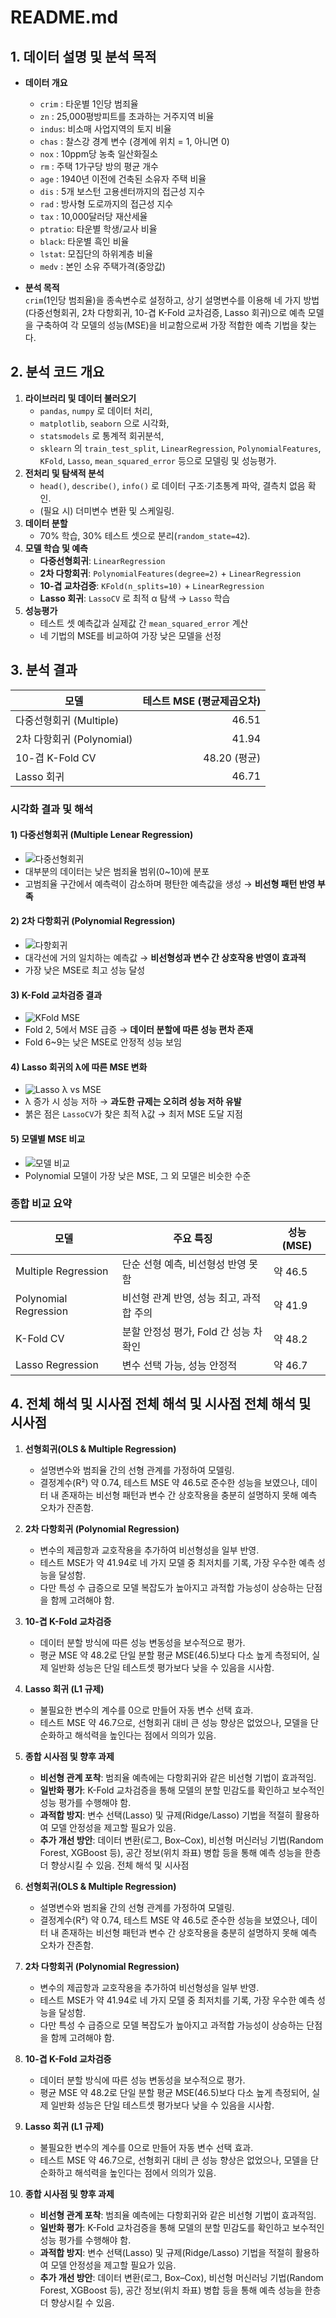 # README.md

## 1. 데이터 설명 및 분석 목적

- **데이터 개요**  
  - `crim` : 타운별 1인당 범죄율  
  - `zn`   : 25,000평방피트를 초과하는 거주지역 비율  
  - `indus`: 비소매 사업지역의 토지 비율  
  - `chas` : 찰스강 경계 변수 (경계에 위치 = 1, 아니면 0)  
  - `nox`  : 10ppm당 농축 일산화질소  
  - `rm`   : 주택 1가구당 방의 평균 개수  
  - `age`  : 1940년 이전에 건축된 소유자 주택 비율  
  - `dis`  : 5개 보스턴 고용센터까지의 접근성 지수  
  - `rad`  : 방사형 도로까지의 접근성 지수  
  - `tax`  : 10,000달러당 재산세율  
  - `ptratio`: 타운별 학생/교사 비율  
  - `black`: 타운별 흑인 비율  
  - `lstat`: 모집단의 하위계층 비율  
  - `medv` : 본인 소유 주택가격(중앙값)

- **분석 목적**  
  `crim`(1인당 범죄율)을 종속변수로 설정하고, 상기 설명변수를 이용해 네 가지 방법(다중선형회귀, 2차 다항회귀, 10-겹 K-Fold 교차검증, Lasso 회귀)으로 예측 모델을 구축하여 각 모델의 성능(MSE)을 비교함으로써 가장 적합한 예측 기법을 찾는다.

## 2. 분석 코드 개요

1. **라이브러리 및 데이터 불러오기**  
   - `pandas`, `numpy` 로 데이터 처리,  
   - `matplotlib`, `seaborn` 으로 시각화,  
   - `statsmodels` 로 통계적 회귀분석,  
   - `sklearn` 의 `train_test_split`, `LinearRegression`, `PolynomialFeatures`, `KFold`, `Lasso`, `mean_squared_error` 등으로 모델링 및 성능평가.
2. **전처리 및 탐색적 분석**  
   - `head()`, `describe()`, `info()` 로 데이터 구조·기초통계 파악, 결측치 없음 확인.  
   - (필요 시) 더미변수 변환 및 스케일링.  
3. **데이터 분할**  
   - 70% 학습, 30% 테스트 셋으로 분리(`random_state=42`).
4. **모델 학습 및 예측**  
   - **다중선형회귀**: `LinearRegression`  
   - **2차 다항회귀**: `PolynomialFeatures(degree=2)` + `LinearRegression`  
   - **10-겹 교차검증**: `KFold(n_splits=10)` + `LinearRegression`  
   - **Lasso 회귀**: `LassoCV` 로 최적 α 탐색 → `Lasso` 학습
5. **성능평가**  
   - 테스트 셋 예측값과 실제값 간 `mean_squared_error` 계산  
   - 네 기법의 MSE를 비교하여 가장 낮은 모델을 선정

## 3. 분석 결과

| 모델                      | 테스트 MSE (평균제곱오차) |
|--------------------------|-------------------------:|
| 다중선형회귀 (Multiple)   | 46.51                   |
| 2차 다항회귀 (Polynomial) | 41.94                   |
| 10-겹 K-Fold CV           | 48.20 (평균)            |
| Lasso 회귀                | 46.71                   |

### 시각화 결과 및 해석

#### 1) 다중선형회귀 (Multiple Lenear Regression)
- ![다중선형회귀](graph/Multiple_Regression.png)
- 대부분의 데이터는 낮은 범죄율 범위(0~10)에 분포
- 고범죄율 구간에서 예측력이 감소하며 평탄한 예측값을 생성 → **비선형 패턴 반영 부족**

#### 2) 2차 다항회귀 (Polynomial Regression)
- ![다항회귀](graph/Polynomial_Regression.png)
- 대각선에 거의 일치하는 예측값 → **비선형성과 변수 간 상호작용 반영이 효과적**
- 가장 낮은 MSE로 최고 성능 달성

#### 3) K-Fold 교차검증 결과
- ![KFold MSE](graph/kfold.png)
- Fold 2, 5에서 MSE 급증 → **데이터 분할에 따른 성능 편차 존재**
- Fold 6~9는 낮은 MSE로 안정적 성능 보임

#### 4) Lasso 회귀의 λ에 따른 MSE 변화
- ![Lasso λ vs MSE](graph/Lasso_alpha.png)
- λ 증가 시 성능 저하 → **과도한 규제는 오히려 성능 저하 유발**
- 붉은 점은 `LassoCV`가 찾은 최적 λ값 → 최저 MSE 도달 지점

#### 5) 모델별 MSE 비교
- ![모델 비교](graph/compare_MSE.png)
- Polynomial 모델이 가장 낮은 MSE, 그 외 모델은 비슷한 수준

### 종합 비교 요약

| 모델                    | 주요 특징                                | 성능 (MSE) |
|-------------------------|-------------------------------------------|------------|
| Multiple Regression     | 단순 선형 예측, 비선형성 반영 못함         | 약 46.5     |
| Polynomial Regression   | 비선형 관계 반영, 성능 최고, 과적합 주의   | 약 41.9     |
| K-Fold CV               | 분할 안정성 평가, Fold 간 성능 차 확인     | 약 48.2     |
| Lasso Regression        | 변수 선택 가능, 성능 안정적                | 약 46.7     |

## 4. 전체 해석 및 시사점 전체 해석 및 시사점 전체 해석 및 시사점

1. **선형회귀(OLS & Multiple Regression)**  
   - 설명변수와 범죄율 간의 선형 관계를 가정하여 모델링.  
   - 결정계수(R²) 약 0.74, 테스트 MSE 약 46.5로 준수한 성능을 보였으나, 데이터 내 존재하는 비선형 패턴과 변수 간 상호작용을 충분히 설명하지 못해 예측 오차가 잔존함.

2. **2차 다항회귀 (Polynomial Regression)**  
   - 변수의 제곱항과 교호작용을 추가하여 비선형성을 일부 반영.  
   - 테스트 MSE가 약 41.94로 네 가지 모델 중 최저치를 기록, 가장 우수한 예측 성능을 달성함.  
   - 다만 특성 수 급증으로 모델 복잡도가 높아지고 과적합 가능성이 상승하는 단점을 함께 고려해야 함.

3. **10-겹 K-Fold 교차검증**  
   - 데이터 분할 방식에 따른 성능 변동성을 보수적으로 평가.  
   - 평균 MSE 약 48.2로 단일 분할 평균 MSE(46.5)보다 다소 높게 측정되어, 실제 일반화 성능은 단일 테스트셋 평가보다 낮을 수 있음을 시사함.

4. **Lasso 회귀 (L1 규제)**  
   - 불필요한 변수의 계수를 0으로 만들어 자동 변수 선택 효과.  
   - 테스트 MSE 약 46.7으로, 선형회귀 대비 큰 성능 향상은 없었으나, 모델을 단순화하고 해석력을 높인다는 점에서 의의가 있음.

5. **종합 시사점 및 향후 과제**  
   - **비선형 관계 포착**: 범죄율 예측에는 다항회귀와 같은 비선형 기법이 효과적임.  
   - **일반화 평가**: K-Fold 교차검증을 통해 모델의 분할 민감도를 확인하고 보수적인 성능 평가를 수행해야 함.  
   - **과적합 방지**: 변수 선택(Lasso) 및 규제(Ridge/Lasso) 기법을 적절히 활용하여 모델 안정성을 제고할 필요가 있음.  
   - **추가 개선 방안**: 데이터 변환(로그, Box–Cox), 비선형 머신러닝 기법(Random Forest, XGBoost 등), 공간 정보(위치 좌표) 병합 등을 통해 예측 성능을 한층 더 향상시킬 수 있음.
 전체 해석 및 시사점

1. **선형회귀(OLS & Multiple Regression)**  
   - 설명변수와 범죄율 간의 선형 관계를 가정하여 모델링.  
   - 결정계수(R²) 약 0.74, 테스트 MSE 약 46.5로 준수한 성능을 보였으나, 데이터 내 존재하는 비선형 패턴과 변수 간 상호작용을 충분히 설명하지 못해 예측 오차가 잔존함.

2. **2차 다항회귀 (Polynomial Regression)**  
   - 변수의 제곱항과 교호작용을 추가하여 비선형성을 일부 반영.  
   - 테스트 MSE가 약 41.94로 네 가지 모델 중 최저치를 기록, 가장 우수한 예측 성능을 달성함.  
   - 다만 특성 수 급증으로 모델 복잡도가 높아지고 과적합 가능성이 상승하는 단점을 함께 고려해야 함.

3. **10-겹 K-Fold 교차검증**  
   - 데이터 분할 방식에 따른 성능 변동성을 보수적으로 평가.  
   - 평균 MSE 약 48.2로 단일 분할 평균 MSE(46.5)보다 다소 높게 측정되어, 실제 일반화 성능은 단일 테스트셋 평가보다 낮을 수 있음을 시사함.

4. **Lasso 회귀 (L1 규제)**  
   - 불필요한 변수의 계수를 0으로 만들어 자동 변수 선택 효과.  
   - 테스트 MSE 약 46.7으로, 선형회귀 대비 큰 성능 향상은 없었으나, 모델을 단순화하고 해석력을 높인다는 점에서 의의가 있음.

5. **종합 시사점 및 향후 과제**  
   - **비선형 관계 포착**: 범죄율 예측에는 다항회귀와 같은 비선형 기법이 효과적임.  
   - **일반화 평가**: K-Fold 교차검증을 통해 모델의 분할 민감도를 확인하고 보수적인 성능 평가를 수행해야 함.  
   - **과적합 방지**: 변수 선택(Lasso) 및 규제(Ridge/Lasso) 기법을 적절히 활용하여 모델 안정성을 제고할 필요가 있음.  
   - **추가 개선 방안**: 데이터 변환(로그, Box–Cox), 비선형 머신러닝 기법(Random Forest, XGBoost 등), 공간 정보(위치 좌표) 병합 등을 통해 예측 성능을 한층 더 향상시킬 수 있음.

